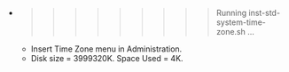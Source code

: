 * >>>>>>>>> Running inst-std-system-time-zone.sh ...
  * Insert Time Zone menu in Administration.
  * Disk size = 3999320K. Space Used = 4K.
